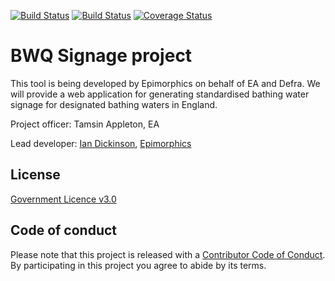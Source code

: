 [![Build Status](https://travis-ci.org/DEFRA/bwq-signage.svg?branch=master)](https://travis-ci.org/DEFRA/bwq-signage)
[![Build Status](https://travis-ci.org/DEFRA/bwq-signage.svg?branch=develop)](https://travis-ci.org/DEFRA/bwq-signage)
[![Coverage Status](https://coveralls.io/repos/github/DEFRA/bwq-signage/badge.svg?branch=develop&service=github)](https://coveralls.io/github/DEFRA/bwq-signage?branch=develop)

# BWQ Signage project

This tool is being developed by Epimorphics on behalf of EA and Defra. We will
provide a web application for generating standardised bathing water signage for
designated bathing waters in England.

Project officer: Tamsin Appleton, EA

Lead developer: [Ian Dickinson](mailto:ian.dickinson@epimorphics.com), [Epimorphics](https://www.epimorphics.com)

## License

[Government Licence v3.0](http://www.nationalarchives.gov.uk/doc/open-government-licence/version/3)

## Code of conduct

Please note that this project is released with a [Contributor Code of Conduct](code-of-conduct.md).
By participating in this project you agree to abide by its terms.
